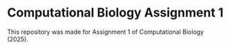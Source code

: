 # Computational Biology Assignment 1 

This repository was made for Assignment 1 of Computational Biology (2025). 

